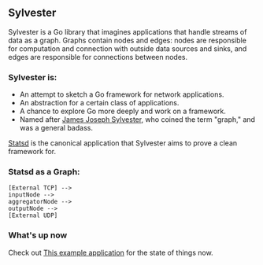 ## Sylvester

Sylvester is a Go library that imagines applications that handle streams of data
as a graph. Graphs contain nodes and edges: nodes are responsible for computation
and connection with outside data sources and sinks, and edges are responsible for
connections between nodes.

### Sylvester is:

* An attempt to sketch a Go framework for network applications.
* An abstraction for a certain class of applications.
* A chance to explore Go more deeply and work on a framework.
* Named after <a href="http://en.wikipedia.org/wiki/James_Joseph_Sylvester">James Joseph Sylvester</a>, who coined the term "graph," and was a general badass.

<a href="http://github.com/etsy/statsd">Statsd</a> is the canonical application that
Sylvester aims to prove a clean framework for.

### Statsd as a Graph:

```
[External TCP] -->
inputNode -->
aggregatorNode -->
outputNode -->
[External UDP]
```

### What's up now

Check out <a href="https://github.com/mrb/sylvester/blob/master/examples/kobra/main.go">This example application</a> for the state of things now.
